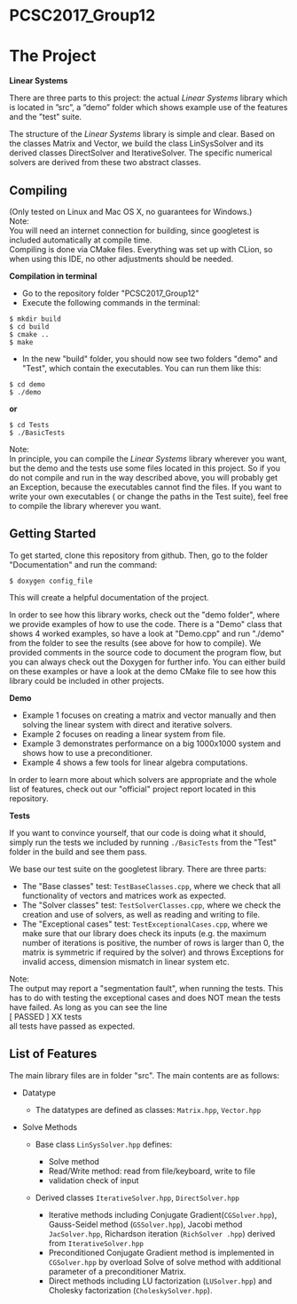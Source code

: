 # PCSC2017_Group12


# The Project 

**Linear Systems**

There are three parts to this project: the actual _Linear Systems_ library which is located in ”src”, a ”demo” folder
which shows example use of the features and the ”test” suite.

The structure of the _Linear Systems_ library is simple and clear. Based on the classes Matrix and Vector, we build 
the  class 
LinSysSolver
and its derived classes DirectSolver and IterativeSolver. The specific numerical solvers are derived from these two
abstract classes.


## Compiling
(Only tested on Linux and Mac OS X, no 
guarantees for Windows.)  
Note:  
 You will need an internet connection for building, since googletest is included automatically at compile time.  
Compiling is done via CMake files. Everything was set up with CLion, so when using this IDE, no other adjustments 
should be needed.  

**Compilation in terminal**
- Go to the repository folder "PCSC2017_Group12" 
- Execute the following commands in the terminal:   
```
$ mkdir build  
$ cd build  
$ cmake ..  
$ make
```
- In the new "build" folder, you should now see two folders "demo" and "Test", which contain the executables. You can
 run them like this:  
 ``` 
 $ cd demo  
 $ ./demo  
 ```
 **or**  
 ```
 $ cd Tests  
 $ ./BasicTests
 ```
  
  Note:  
  In principle, you can compile the _Linear Systems_ library wherever you want, but the demo and the tests use some 
  files located in this project. So if you do not compile and run in the way described above, you will probably get
   an  Exception, because the executables cannot find the files.
  If you want to write your own executables ( or change the paths in the Test suite), feel free to compile the library 
  wherever you want.

## Getting Started

To get started, clone this repository from github. Then, go to the folder "Documentation" and run the command:
```  
$ doxygen config_file  
```
This will create a helpful documentation of the project.

In order to see how this library works, check out the "demo folder", where we provide examples of how to use the code.
There is a "Demo" class that shows 4 worked examples, so have a look at "Demo.cpp" and run "./demo" from the folder 
to see the results (see above for how to compile). We provided comments
 in 
the 
source code to document the program flow, but you can always check out the Doxygen for further info. You can either 
build on 
these examples
 or have a look at the demo CMake 
file to see how this library could be included in other projects.


**Demo**
- Example 1 focuses on creating a matrix and vector manually and then solving the linear system with direct and 
iterative solvers.
- Example 2 focuses on reading a linear system from file.
- Example 3 demonstrates performance on a big 1000x1000 system and shows how to use a preconditioner.
- Example 4 shows a few tools for linear algebra computations. 

In order to learn more about which solvers are appropriate and the whole list of features, check out our "official" 
project report located in this repository.

**Tests**

If you want to convince yourself, that our code is doing what it should, simply run the tests we included by running 
`./BasicTests` from the "Test" folder in the build and see them pass.

We base our test suite on the  googletest library. There are three parts: 
- The "Base classes" test: `TestBaseClasses.cpp`, where we check that all functionality of vectors and matrices work as expected.
- The "Solver classes" test: `TestSolverClasses.cpp`, where we check the creation and use of solvers, as well as reading and writing to 
file.
- The "Exceptional cases" test: `TestExceptionalCases.cpp`, where we make sure that our library does check its inputs (e.g. the maximum number of iterations is positive, the number of rows is larger than 0, the matrix is symmetric if required by the solver) 
and throws Exceptions for invalid access, dimension mismatch in linear system etc.

Note:  
The output may report a "segmentation fault", when running the tests. This has to do with testing the exceptional
cases and does NOT mean the tests have failed. As long as you can see the line  
[  PASSED  ] XX tests  
all tests have passed as expected.

## List of Features
The main library files are in folder "src". The main contents  are as follows:
* Datatype

	* The datatypes are defined as classes: `Matrix.hpp`, `Vector.hpp`

* Solve Methods

	* Base class `LinSysSolver.hpp` defines:
		* Solve method
		* Read/Write method: read from file/keyboard, write to file
		* validation check of input

	* Derived classes `IterativeSolver.hpp`, `DirectSolver.hpp`
		* Iterative methods including Conjugate Gradient(`CGSolver.hpp`),  Gauss-Seidel method (`GSSolver.hpp`), 
		Jacobi method `JacSolver.hpp`, Richardson iteration (`RichSolver
		.hpp`) derived from `IterativeSolver.hpp`
		* Preconditioned Conjugate Gradient method is implemented in `CGSolver.hpp` by overload Solve of solve method
		 with additional parameter of a preconditioner Matrix.
		* Direct methods including LU factorization (`LUSolver.hpp`) and Cholesky factorization (`CholeskySolver.hpp`).





